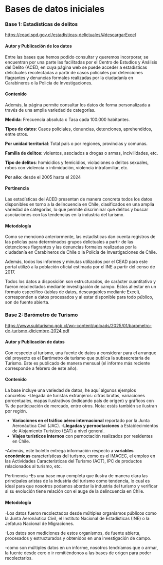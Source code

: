 # Bases de datos iniciales 

### Base 1: Estadísticas de delitos

https://cead.spd.gov.cl/estadisticas-delictuales/#descargarExcel 

#### Autor y Publicación de los datos

Entre las bases que hemos podido consultar y queremos incorporar, se encuentran por una parte las facilitadas por el Centro de Estudios y Análisis del Delito (ACED, en cuya página web se puede acceder a estadísticas delictuales recolectadas a partir de casos policiales por detenciones flagrantes y denuncias formales realizadas por la ciudadanía en Carabineros o la Policía de Investigaciones.

#### Contenido

Además, la página permite consultar los datos de forma personalizada a través de una amplia variedad de categorías. 

**Medida**: Frecuencia absoluta o Tasa cada 100.000 habitantes.

**Tipos de datos**: Casos policiales, denuncias, detenciones, aprehendidos, entre otros.

**Por unidad territorial**: Total país o por regiones, provincias y comunas.

**Familia de delitos**: violentos, asociados a drogas o armas, incivilidades, etc.

**Tipo de delitos**: homicidios y femicidios, violaciones o delitos sexuales, robos con violencia o intimidación, violencia intrafamiliar, etc.

**Por año**: desde el 2005 hasta el 2024

#### Pertinencia

Las estadísticas del ACED presentan de manera concreta todos los datos disponibles en torno a la delincuencia en Chile, clasificados en una amplia variedad de categorías, lo que permite discriminar qué delitos y buscar asociaciones con las tendencias en la industria del turismo.

#### Metodología

Como se mencionó anteriormente, las estadísticas dan cuenta registros de las policías para determinados grupos delictuales a partir de las detenciones flagrantes y las denuncias formales realizadas por la ciudadanía en Carabineros de Chile o la Policía de Investigaciones de Chile.

Además, todos los informes y minutas utilizados por el CEAD para este portal utilizó a la población oficial estimada por el INE a partir del censo de 2017. 

Todos los datos a disposición son estructurados, de carácter cuantitativo y fueron recolectados mediante investigación de campo. Estos al estar en un formato especifico (tablas de datos, descargables mediante Excel), corresponden a datos procesados y al estar disponible para todo público, son de fuente abierta.


### Base 2: Barómetro de Turismo

https://www.subturismo.gob.cl/wp-content/uploads/2025/01/barometro-de-turismo-diciembre-2024.pdf 

#### Autor y Publicación de datos

Con respecto al turismo, una fuente de datos a considerar para el arranque del proyecto es el Barómetro de turismo que publica la subsecretaría de Turismo. Este es publicado de manera mensual (el informe más reciente corresponde a febrero de este año).

#### Contenido

La base incluye una variedad de datos, he aquí algunos ejemplos concretos: 
-Llegada de turistas extranjeros: cifras brutas, variaciones porcentuales, mapas ilustrativos (indicando país de origen) y gráficos con % de participación de mercado, entre otros. Nota: estás también se ilustran por región.

- **Variaciones en el tráfico aéreo internacional** reportado por la Junta Aeronáutica Civil (JAC).
-**Llegadas y pernoctaciones** a Establecimientos de Alojamiento Turístico (EAT) a nivel general.
- **Viajes turísticos internos** con pernoctación realizados por residentes en Chile.
  
-Además, este boletín entrega información respecto a **variables económicas** características del turismo, como es el IMACEC, el empleo en las Actividades Características del Turismo (ACT), IPC de productos relacionados al turismo, etc.

Pertinencia
-Es una base muy completa que ilustra de manera clara las principales aristas de la industria del turismo como tendencia, lo cual es ideal para que nosotros podamos abordar la industria del turismo y verificar si su evolución tiene relación con el auge de la delincuencia en Chile.

#### Metodología

-Los datos fueron recolectados desde múltiples organismos públicos como la Junta Aeronáutica Civil, el Instituto Nacional de Estadísticas (INE) o  la Jefatura Nacional de Migraciones. 

-Los datos son mediciones de estos organismos, de fuente abierta, procesados y estructurados y obtenidos en una investigación de campo.

-como son múltiples datos en un informe, nosotros tendríamos que o armar, la fuente desde cero o ir remitiéndonos a las bases de origen para poder recolectarlos.



